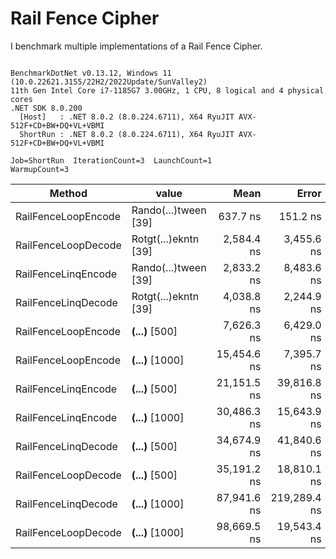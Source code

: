 ﻿# Rail Fence Cipher 

I benchmark multiple implementations of a Rail Fence Cipher.

```

BenchmarkDotNet v0.13.12, Windows 11 (10.0.22621.3155/22H2/2022Update/SunValley2)
11th Gen Intel Core i7-1185G7 3.00GHz, 1 CPU, 8 logical and 4 physical cores
.NET SDK 8.0.200
  [Host]   : .NET 8.0.2 (8.0.224.6711), X64 RyuJIT AVX-512F+CD+BW+DQ+VL+VBMI
  ShortRun : .NET 8.0.2 (8.0.224.6711), X64 RyuJIT AVX-512F+CD+BW+DQ+VL+VBMI

Job=ShortRun  IterationCount=3  LaunchCount=1  
WarmupCount=3  

```
| Method              | value                | Mean        | Error        | StdDev       | StdErr      | Min         | Max          | Op/s        | Gen0     | Gen1   | Allocated |
|-------------------- |--------------------- |------------:|-------------:|-------------:|------------:|------------:|-------------:|------------:|---------:|-------:|----------:|
| RailFenceLoopEncode | Rando(...)tween [39] |    637.7 ns |     151.2 ns |      8.29 ns |     4.79 ns |    631.0 ns |     647.0 ns | 1,568,074.5 |   0.5245 | 0.0019 |   3.22 KB |
| RailFenceLoopDecode | Rotgt(...)ekntn [39] |  2,584.4 ns |   3,455.6 ns |    189.41 ns |   109.36 ns |  2,372.8 ns |   2,738.2 ns |   386,941.6 |   1.2798 |      - |   7.84 KB |
| RailFenceLinqEncode | Rando(...)tween [39] |  2,833.2 ns |   8,483.6 ns |    465.02 ns |   268.48 ns |  2,424.4 ns |   3,339.1 ns |   352,963.5 |   1.0910 | 0.0114 |    6.7 KB |
| RailFenceLinqDecode | Rotgt(...)ekntn [39] |  4,038.8 ns |   2,244.9 ns |    123.05 ns |    71.04 ns |  3,920.1 ns |   4,165.8 ns |   247,595.3 |   1.4420 | 0.0153 |   8.84 KB |
| RailFenceLoopEncode | ****(...)**** [500]  |  7,626.3 ns |   6,429.0 ns |    352.39 ns |   203.46 ns |  7,240.5 ns |   7,931.3 ns |   131,125.4 |   7.8125 | 0.0763 |  47.89 KB |
| RailFenceLoopEncode | ****(...)**** [1000] | 15,454.6 ns |   7,395.7 ns |    405.38 ns |   234.05 ns | 15,130.5 ns |  15,909.1 ns |    64,705.7 |  18.3716 | 0.3052 | 112.66 KB |
| RailFenceLinqEncode | ****(...)**** [500]  | 21,151.5 ns |  39,816.8 ns |  2,182.49 ns | 1,260.06 ns | 19,435.0 ns |  23,607.7 ns |    47,277.9 |   4.0283 | 0.1526 |  24.74 KB |
| RailFenceLinqEncode | ****(...)**** [1000] | 30,486.3 ns |  15,643.9 ns |    857.50 ns |   495.08 ns | 29,538.3 ns |  31,207.7 ns |    32,801.6 |   6.6528 | 0.4883 |  40.92 KB |
| RailFenceLinqDecode | ****(...)**** [500]  | 34,674.9 ns |  41,840.6 ns |  2,293.42 ns | 1,324.11 ns | 33,173.5 ns |  37,314.8 ns |    28,839.3 |   6.2866 | 0.3052 |  38.64 KB |
| RailFenceLoopDecode | ****(...)**** [500]  | 35,191.2 ns |  18,810.1 ns |  1,031.04 ns |   595.27 ns | 34,535.0 ns |  36,379.6 ns |    28,416.2 |  55.1758 | 0.4272 | 338.03 KB |
| RailFenceLinqDecode | ****(...)**** [1000] | 87,941.6 ns | 219,289.4 ns | 12,019.99 ns | 6,939.74 ns | 79,988.0 ns | 101,769.0 ns |    11,371.2 |  10.9863 | 0.8545 |  67.82 KB |
| RailFenceLoopDecode | ****(...)**** [1000] | 98,669.5 ns |  19,543.4 ns |  1,071.24 ns |   618.48 ns | 97,684.7 ns |  99,810.1 ns |    10,134.8 | 195.4346 | 2.3193 | 1197.4 KB |
